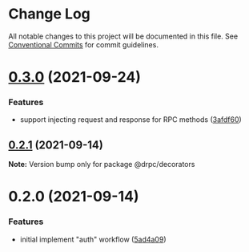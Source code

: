# Change Log

All notable changes to this project will be documented in this file.
See [Conventional Commits](https://conventionalcommits.org) for commit guidelines.

# [0.3.0](https://gitr.net/mindary/drpc/compare/@drpc/decorators@0.2.1...@drpc/decorators@0.3.0) (2021-09-24)


### Features

* support injecting request and response for RPC methods ([3afdf60](https://gitr.net/mindary/drpc/commits/3afdf604075e6e3dabe292f5f68b9baae14d26cc))





## [0.2.1](https://gitr.net/mindary/drpc/compare/@drpc/decorators@0.2.0...@drpc/decorators@0.2.1) (2021-09-14)

**Note:** Version bump only for package @drpc/decorators





# 0.2.0 (2021-09-14)


### Features

* initial implement "auth" workflow ([5ad4a09](https://gitr.net/mindary/drpc/commits/5ad4a09ac440fcb88755c08c0d856f0043cd5264))

